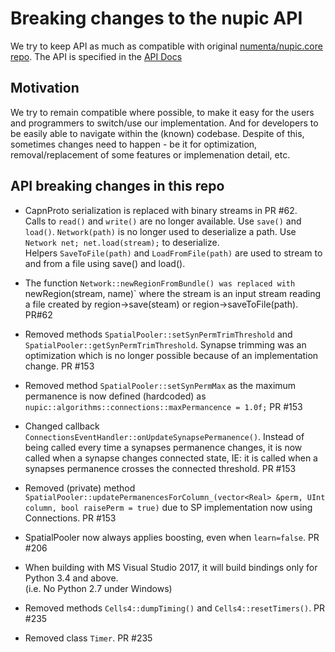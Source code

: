 # Breaking changes to the nupic API

We try to keep API as much as compatible with original [numenta/nupic.core repo](https://github.com/numenta/nupic.core). 
The API is specified in the [API Docs](http://nupic.docs.numenta.org/prerelease/api/index.html) 

## Motivation

We try to remain compatible where possible, to make it easy for the users and programmers to switch/use 
our implementation. And for developers to be easily able to navigate within the (known) codebase. 
Despite of this, sometimes changes need to happen - be it for optimization, removal/replacement of some 
features or implemenation detail, etc. 


## API breaking changes in this repo

* CapnProto serialization is replaced with binary streams in PR #62.  
Calls to `read()` and `write()` are no longer available. Use `save()` and `load()`. 
`Network(path)` is no longer used to deserialize a path. Use `Network net; net.load(stream);` to deserialize.  
Helpers `SaveToFile(path)` and `LoadFromFile(path)` are used to stream to and from a file using save() 
and load().

* The function `Network::newRegionFromBundle() was replaced with `newRegion(stream, name)` where the stream 
is an input stream reading a file created by region->save(steam)  or region->saveToFile(path).  PR#62

* Removed methods `SpatialPooler::setSynPermTrimThreshold` and  `SpatialPooler::getSynPermTrimThreshold`.
Synapse trimming was an optimization which is no longer possible because of an implementation change. PR #153

* Removed method `SpatialPooler::setSynPermMax` as the maximum permanence is now defined (hardcoded) as
`nupic::algorithms::connections::maxPermancence = 1.0f;` PR #153

* Changed callback `ConnectionsEventHandler::onUpdateSynapsePermanence()`.  Instead of being called
every time a synapses permanence changes, it is now called when a synapse changes connected state,
IE: it is called when a synapses permanence crosses the connected threshold. PR #153

* Removed (private) method `SpatialPooler::updatePermanencesForColumn_(vector<Real> &perm, UInt column,
bool raisePerm = true)`  due to SP implementation now using Connections. PR #153

* SpatialPooler now always applies boosting, even when `learn=false`. PR #206

* When building with MS Visual Studio 2017, it will build bindings only for Python 3.4 and above.  
(i.e. No Python 2.7 under Windows)

* Removed methods `Cells4::dumpTiming()` and `Cells4::resetTimers()`. PR #235

* Removed class `Timer`. PR #235
